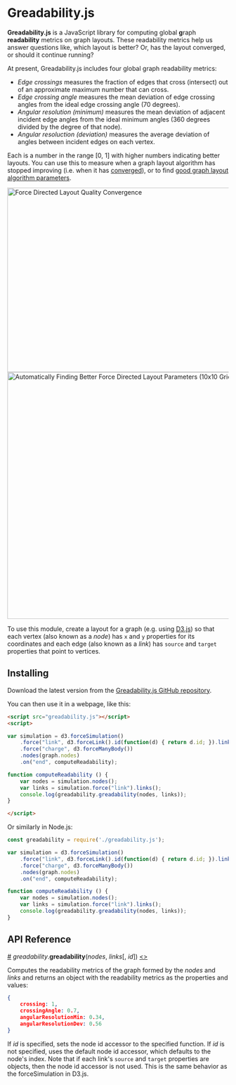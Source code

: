 # Greadability.js

**Greadability.js** is a JavaScript library for computing global **g**raph **readability** metrics on graph layouts. These readability metrics help us answer questions like, which layout is better? Or, has the layout converged, or should it continue running?

At present, Greadability.js includes four global graph readability metrics:

* *Edge crossings* measures the fraction of edges that cross (intersect) out of an approximate maximum number that can cross.
* *Edge crossing angle* measures the mean deviation of edge crossing angles from the ideal edge crossing angle (70 degrees).
* *Angular resolution (minimum)* measures the mean deviation of adjacent incident edge angles from the ideal minimum angles (360 degrees divided by the degree of that node).
* *Angular resoluction (deviation)* measures the average deviation of angles between incident
edges on each vertex.

Each is a number in the range [0, 1] with higher numbers indicating better layouts. You can use this to measure when a graph layout algorithm has stopped improving (i.e. when it has [converged](https://bl.ocks.org/rpgove/8c8b08cc0ae1e1e969f5d2904a6a0e26)), or to find [good graph layout algorithm parameters](https://bl.ocks.org/rpgove/553450ed8ef2a48acd4121a85653d880).

[<img alt="Force Directed Layout Quality Convergence" src="https://raw.githubusercontent.com/rpgove/greadability/master/img/convergence.png" width="800" height="420">](https://bl.ocks.org/rpgove/8c8b08cc0ae1e1e969f5d2904a6a0e26)[<img alt="Automatically Finding Better Force Directed Layout Parameters (10x10 Grid)" src="https://raw.githubusercontent.com/rpgove/greadability/master/img/bestparameters.png" width="825" height="562">](https://bl.ocks.org/rpgove/553450ed8ef2a48acd4121a85653d880)

To use this module, create a layout for a graph (e.g. using [D3.js](https://d3js.org)) so that each vertex (also known as a *node*) has `x` and `y` properties for its coordinates and each edge (also known as a *link*) has `source` and `target` properties that point to vertices.

## Installing

Download the latest version from the [Greadability.js GitHub repository](https://github.com/rpgove/greadability/releases).

You can then use it in a webpage, like this:

```html
<script src="greadability.js"></script>
<script>

var simulation = d3.forceSimulation()
    .force("link", d3.forceLink().id(function(d) { return d.id; }).links(graph.links))
    .force("charge", d3.forceManyBody())
    .nodes(graph.nodes)
    .on("end", computeReadability);

function computeReadability () {
	var nodes = simulation.nodes();
	var links = simulation.force("link").links();
	console.log(greadability.greadability(nodes, links));
}

</script>
```

Or similarly in Node.js:

```js
const greadability = require('./greadability.js');

var simulation = d3.forceSimulation()
    .force("link", d3.forceLink().id(function(d) { return d.id; }).links(graph.links))
    .force("charge", d3.forceManyBody())
    .nodes(graph.nodes)
    .on("end", computeReadability);

function computeReadability () {
	var nodes = simulation.nodes();
	var links = simulation.force("link").links();
	console.log(greadability.greadability(nodes, links));
}
```

## API Reference

<a name="greadability" href="#greadability">#</a> <i>greadability</i>.<b>greadability</b>(<i>nodes</i>, <i>links</i>[, <i>id</i>]) [<>](https://github.com/rpgove/greadability/blob/master/greadability.js#L7 "Source")

Computes the readability metrics of the graph formed by the *nodes* and *links* and returns an object with the readability metrics as the properties and values:

```json
{
	crossing: 1,
	crossingAngle: 0.7,
	angularResolutionMin: 0.34,
	angularResolutionDev: 0.56
}
```

If *id* is specified, sets the node id accessor to the specified function. If *id* is not specified, uses the default node id accessor, which defaults to the node's index. Note that if each link's `source` and `target` properties are objects, then the node id accessor is not used. This is the same behavior as the forceSimulation in D3.js.
